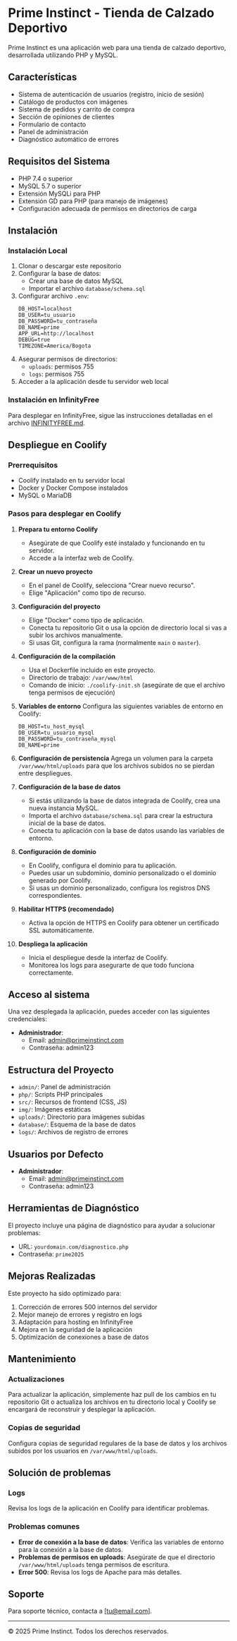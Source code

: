 # Prime Instinct - Tienda de Calzado Deportivo

Prime Instinct es una aplicación web para una tienda de calzado deportivo, desarrollada utilizando PHP y MySQL.

## Características

- Sistema de autenticación de usuarios (registro, inicio de sesión)
- Catálogo de productos con imágenes
- Sistema de pedidos y carrito de compra
- Sección de opiniones de clientes
- Formulario de contacto
- Panel de administración
- Diagnóstico automático de errores

## Requisitos del Sistema

- PHP 7.4 o superior
- MySQL 5.7 o superior
- Extensión MySQLi para PHP
- Extensión GD para PHP (para manejo de imágenes)
- Configuración adecuada de permisos en directorios de carga

## Instalación

### Instalación Local

1. Clonar o descargar este repositorio
2. Configurar la base de datos:
   - Crear una base de datos MySQL
   - Importar el archivo `database/schema.sql`
3. Configurar archivo `.env`:
   ```
   DB_HOST=localhost
   DB_USER=tu_usuario
   DB_PASSWORD=tu_contraseña
   DB_NAME=prime
   APP_URL=http://localhost
   DEBUG=true
   TIMEZONE=America/Bogota
   ```
4. Asegurar permisos de directorios:
   - `uploads`: permisos 755
   - `logs`: permisos 755
5. Acceder a la aplicación desde tu servidor web local

### Instalación en InfinityFree

Para desplegar en InfinityFree, sigue las instrucciones detalladas en el archivo [INFINITYFREE.md](INFINITYFREE.md).

## Despliegue en Coolify

### Prerrequisitos
- Coolify instalado en tu servidor local
- Docker y Docker Compose instalados
- MySQL o MariaDB

### Pasos para desplegar en Coolify

1. **Prepara tu entorno Coolify**
   - Asegúrate de que Coolify esté instalado y funcionando en tu servidor.
   - Accede a la interfaz web de Coolify.

2. **Crear un nuevo proyecto**
   - En el panel de Coolify, selecciona "Crear nuevo recurso".
   - Elige "Aplicación" como tipo de recurso.

3. **Configuración del proyecto**
   - Elige "Docker" como tipo de aplicación.
   - Conecta tu repositorio Git o usa la opción de directorio local si vas a subir los archivos manualmente.
   - Si usas Git, configura la rama (normalmente `main` o `master`).

4. **Configuración de la compilación**
   - Usa el Dockerfile incluido en este proyecto.
   - Directorio de trabajo: `/var/www/html`
   - Comando de inicio: `./coolify-init.sh` (asegúrate de que el archivo tenga permisos de ejecución)

5. **Variables de entorno**
   Configura las siguientes variables de entorno en Coolify:
   ```
   DB_HOST=tu_host_mysql
   DB_USER=tu_usuario_mysql
   DB_PASSWORD=tu_contraseña_mysql
   DB_NAME=prime
   ```

6. **Configuración de persistencia**
   Agrega un volumen para la carpeta `/var/www/html/uploads` para que los archivos subidos no se pierdan entre despliegues.

7. **Configuración de la base de datos**
   - Si estás utilizando la base de datos integrada de Coolify, crea una nueva instancia MySQL.
   - Importa el archivo `database/schema.sql` para crear la estructura inicial de la base de datos.
   - Conecta tu aplicación con la base de datos usando las variables de entorno.

8. **Configuración de dominio**
   - En Coolify, configura el dominio para tu aplicación.
   - Puedes usar un subdominio, dominio personalizado o el dominio generado por Coolify.
   - Si usas un dominio personalizado, configura los registros DNS correspondientes.

9. **Habilitar HTTPS (recomendado)**
   - Activa la opción de HTTPS en Coolify para obtener un certificado SSL automáticamente.

10. **Despliega la aplicación**
    - Inicia el despliegue desde la interfaz de Coolify.
    - Monitorea los logs para asegurarte de que todo funciona correctamente.

## Acceso al sistema

Una vez desplegada la aplicación, puedes acceder con las siguientes credenciales:

- **Administrador**:
  - Email: admin@primeinstinct.com
  - Contraseña: admin123

## Estructura del Proyecto

- `admin/`: Panel de administración
- `php/`: Scripts PHP principales
- `src/`: Recursos de frontend (CSS, JS)
- `img/`: Imágenes estáticas
- `uploads/`: Directorio para imágenes subidas
- `database/`: Esquema de la base de datos
- `logs/`: Archivos de registro de errores

## Usuarios por Defecto

- **Administrador**:
  - Email: admin@primeinstinct.com
  - Contraseña: admin123

## Herramientas de Diagnóstico

El proyecto incluye una página de diagnóstico para ayudar a solucionar problemas:
- URL: `yourdomain.com/diagnostico.php`
- Contraseña: `prime2025`

## Mejoras Realizadas

Este proyecto ha sido optimizado para:

1. Corrección de errores 500 internos del servidor
2. Mejor manejo de errores y registro en logs
3. Adaptación para hosting en InfinityFree
4. Mejora en la seguridad de la aplicación
5. Optimización de conexiones a base de datos

## Mantenimiento

### Actualizaciones
Para actualizar la aplicación, simplemente haz pull de los cambios en tu repositorio Git o actualiza los archivos en tu directorio local y Coolify se encargará de reconstruir y desplegar la aplicación.

### Copias de seguridad
Configura copias de seguridad regulares de la base de datos y los archivos subidos por los usuarios en `/var/www/html/uploads`.

## Solución de problemas

### Logs
Revisa los logs de la aplicación en Coolify para identificar problemas.

### Problemas comunes
- **Error de conexión a la base de datos**: Verifica las variables de entorno para la conexión a la base de datos.
- **Problemas de permisos en uploads**: Asegúrate de que el directorio `/var/www/html/uploads` tenga permisos de escritura.
- **Error 500**: Revisa los logs de Apache para más detalles.

## Soporte

Para soporte técnico, contacta a [tu@email.com].

---

© 2025 Prime Instinct. Todos los derechos reservados.
